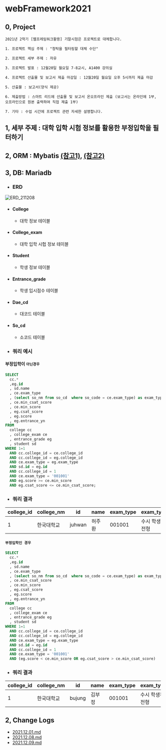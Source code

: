 # webFramework2021
## 0, Project
```
2021년 2학기 [웹프레임워크활용] 기말시험은 프로젝트로 대체합니다.

1. 프로젝트 핵심 주제 : "청탁을 필터링할 대체 수단"

2. 프로젝트 세부 주제 : 자유

3. 프로젝트 발표 : 12월20일 월요일 7-8교시, A1400 강의실

4. 프로젝트 산출물 및 보고서 제출 마감일 : 12월20일 월요일 오후 5시까지 제출 마감

5. 산출물 : 보고서(양식 제공)

6. 제출방법 : 스마트 리드에 산출물 및 보고서 온오프라인 제출 (보고서는 온라인에 1부, 오프라인으로 원본 출력하여 직접 제출 1부)

7. 기타 : 수업 시간에 프로젝트 관련 자세한 설명합니다.
```
## 1, 세부 주제 : 대학 입학 시험 정보를 활용한 부정입학을 필터하기

## 2, ORM : Mybatis [(참고1)](https://ming9mon.tistory.com/64), [(참고2)](https://twofootdog.github.io/Spring-DAO%EC%99%80-Mapper%EC%9D%98-%EC%B0%A8%EC%9D%B4%EC%A0%90/)

## 3, DB: Mariadb
- ### ERD
![ERD_211208](https://user-images.githubusercontent.com/47820142/145184841-12ade7d8-9d57-49ca-964c-8ac08278f295.PNG)

  - #### College 
    - 대학 정보 테이블

  - #### College_exam  
    - 대학 입학 시헙 정보 테이블

  - #### Student
    - 학생 정보 테이블

  - #### Entrance_grade 
    - 학생 입시점수 테이블

  - #### Dae_cd
    - 대코드 테이블

  - #### So_cd
    - 소코드 테이블

 - ### 쿼리 예시 
 #### 부정입학이 `아닌경우`
  ```sql
SELECT 
	cc.*
	,eg.id 
	, sd.name 
	, ce.exam_type 
	, (select so_nm from so_cd  where so_code = ce.exam_type) as exam_type_nm
	, ce.min_csat_score 
	, ce.min_score 
	, eg.csat_score 
	, eg.score 
	, eg.entrance_yn 
FROM 
	college cc
	, college_exam ce
	, entrance_grade eg
	, student sd
WHERE 1=1 
	AND cc.college_id = ce.college_id
	AND cc.college_id = eg.college_id 
	AND ce.exam_type = eg.exam_type
	AND sd.id = eg.id
	AND cc.college_id = 1
	AND ce.exam_type = '001001'
	AND eg.score >= ce.min_score
	AND eg.csat_score <= ce.min_csat_score;
  ```
 - ### 쿼리 결과 
|college_id|college_nm|id|name|exam_type|exam_type_nm|min_csat_score|min_score|csat_score|score|entrance_yn|
|---|---|---|---|---|---|---|---|---|---|---|
|1|한국대학교|juhwan|허주환|001001|수시 학생부교과전형|2.00|70.34|1.92|83.30|Y|

#### `부정입학인 경우`
  ```sql
SELECT 
	cc.*
	,eg.id 
	, sd.name 
	, ce.exam_type 
	, (select so_nm from so_cd  where so_code = ce.exam_type) as exam_type_nm
	, ce.min_csat_score 
	, ce.min_score 
	, eg.csat_score 
	, eg.score 
	, eg.entrance_yn 
FROM 
	college cc
	, college_exam ce
	, entrance_grade eg
	, student sd
WHERE 1=1 
	AND cc.college_id = ce.college_id
	AND cc.college_id = eg.college_id 
	AND ce.exam_type = eg.exam_type
	AND sd.id = eg.id
	AND cc.college_id = 1
	AND ce.exam_type = '001001'
	AND (eg.score < ce.min_score OR eg.csat_score > ce.min_csat_score)
  ```
 - ### 쿼리 결과 
|college_id|college_nm|id|name|exam_type|exam_type_nm|min_csat_score|min_score|csat_score|score|entrance_yn|
|---|---|---|---|---|---|---|---|---|---|---|
|1|한국대학교|bujung|김부정|001001|수시 학생부교과전형|2.00|70.34|2.1|73.38|Y|
 
## 2, Change Logs
  - [2021.12.01.md](https://github.com/juhwanHeo/webFramework2021/blob/main/project/changeLogs/21.12.01.md)
  - [2021.12.08.md](https://github.com/juhwanHeo/webFramework2021/blob/main/project/changeLogs/21.12.08.md)
  - [2021.12.09.md](https://github.com/juhwanHeo/webFramework2021/blob/main/project/changeLogs/21.12.09.md)

